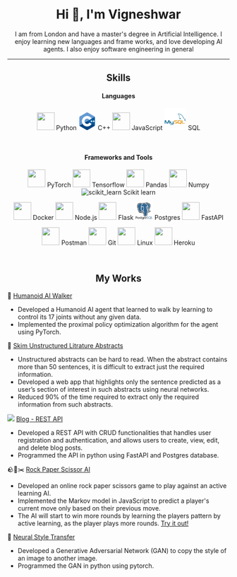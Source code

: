 <h1 align="center">Hi 👋, I'm Vigneshwar</h1>
<p align="center">I am from London and have a master's degree in Artificial Intelligence. I enjoy learning new languages and frame works, and love developing AI agents. I also enjoy software engineering in general</p>
<hr>
<h2 align="center">Skills</h2>

<h4 align="center">Languages</h4>

<p align="center">
<img src="https://www.vectorlogo.zone/logos/python/python-icon.svg" width="40" height="40"/> Python
 <img src="https://raw.githubusercontent.com/devicons/devicon/master/icons/cplusplus/cplusplus-original.svg" alt="cplusplus" width="40" height="40"/> C++
 <img src="https://upload.vectorlogo.zone/logos/javascript/images/239ec8a4-163e-4792-83b6-3f6d96911757.svg" width="40" height="40"/> JavaScript
 <img src="https://raw.githubusercontent.com/devicons/devicon/master/icons/mysql/mysql-original-wordmark.svg" alt="mysql" width="50" height="50"/> SQL
</p> 

<br>

<h4 align="center">Frameworks and Tools</h4>

<p align="center">
<img src="https://www.vectorlogo.zone/logos/pytorch/pytorch-icon.svg" width="40" height="40"/> PyTorch
<img src="https://www.vectorlogo.zone/logos/tensorflow/tensorflow-icon.svg" width="40" height="40"/> Tensorflow
<img src="https://pandas.pydata.org/static/img/pandas_mark.svg" width="40" height="40"/> Pandas 
<img src="https://www.vectorlogo.zone/logos/numpy/numpy-icon.svg" width="40" height="40"/> Numpy 
<img src="https://upload.wikimedia.org/wikipedia/commons/0/05/Scikit_learn_logo_small.svg" alt="scikit_learn" width="40" height="40"/> Scikit learn 
 </p>
 
 <p align="center">
<img src="https://www.vectorlogo.zone/logos/docker/docker-icon.svg" width="40" height="40"/> Docker 
<img src="https://www.vectorlogo.zone/logos/nodejs/nodejs-icon.svg" width="40" height="40"/> Node.js 
<img src="https://www.vectorlogo.zone/logos/pocoo_flask/pocoo_flask-icon.svg" width="40" height="40"/> Flask 
<img src="https://raw.githubusercontent.com/devicons/devicon/master/icons/postgresql/postgresql-original-wordmark.svg" alt="postgresql" width="40" height="40"/> Postgres 
<img src="https://cdn.worldvectorlogo.com/logos/fastapi-1.svg" width="40" height="40"/> FastAPI 
</p>

 <p align="center">
<img src="https://www.vectorlogo.zone/logos/getpostman/getpostman-icon.svg" width="40" height="40"/> Postman 
<img src="https://www.vectorlogo.zone/logos/github/github-tile.svg" width="40" height="40"/> Git  
<img src="https://www.vectorlogo.zone/logos/linux/linux-icon.svg" width="40" height="40"/> Linux 
<img src="https://www.vectorlogo.zone/logos/heroku/heroku-icon.svg" width="40" height="40"/> Heroku 
</p>
<br>
<h2 align="center">My Works</h2>

🤖 [Humanoid AI Walker](https://github.com/iamvigneshwars/ai-walkers-ppo-pytorch)
 * Developed a Humanoid AI agent that learned to walk by learning to control its 17 joints without any given data. 
 * Implemented the proximal policy optimization algorithm for the agent using PyTorch.
 
👀 [Skim Unstructured Litrature Abstracts](https://github.com/iamvigneshwars/skim-unstructured-medical-abstracts)
 * Unstructured abstracts can be hard to read. When the abstract contains more than 50 sentences, it is difficult to extract just the required information.
 * Developed a web app that highlights only the sentence predicted as a user’s section of interest in such abstracts using neural networks.
 * Reduced 90% of the time required to extract only the required information from such abstracts. 

<img src="https://alexanderfo.com/wp-content/uploads/2019/12/1139px-Cloud-API-Logo.svg_.png" width = 20/> [Blog - REST API](https://github.com/iamvigneshwars/blog-rest-api)
 * Developed a REST API with CRUD functionalities that handles user registration and authentication, and allows users to create, view, edit, and delete blog posts.
 * Programmed the API in python using FastAPI and Postgres database.

🪨🧻✂️ [Rock Paper Scissor AI](https://github.com/iamvigneshwars/rock-paper-scissors-ai)
 * Developed an online rock paper scissors game to play against an active learning AI.
 * Implemented the Markov model in JavaScript to predict a player's current move only based on their previous move.
 * The AI will start to win more rounds by learning the players pattern by active learning, as the player plays more rounds.
 [Try it out!](https://iamvigneshwars.github.io/rock-paper-scissors-ai/)
 
 💃 [Neural Style Transfer](https://github.com/iamvigneshwars/neural-style-transfer)
  * Developed a Generative Adversarial Network (GAN) to copy the style of an image to another image.
  * Programmed the GAN in python using pytorch.
